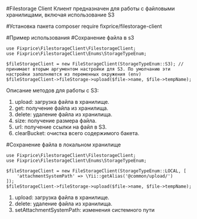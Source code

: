 #Filestorage Client
Клиент предназначен для работы с файловыми хранилищами, включая использование S3

#Установка пакета
composer require fixprice/filestorage-client

#Пример использования
#Сохранение файла в s3
```
use Fixprice\FilestorageClient\FilestorageClient;
use Fixprice\FilestorageClient\Enums\StorageTypeEnum;

$fileStorageClient = new FileStorageClient(StorageTypeEnum::S3); //принимает вторым аргументом настройки для S3. По умолчанию эти настройки заполняются из переменных окружения (env)
$fileStorageClient->fileStorage->upload($file->name, $file->tempName);
```
Описание методов для работы с S3:
1. upload: загрузка файла в хранилище.
2. get: получение файла из хранилища.
3. delete: удаление файла из хранилища.
4. size: получение размера файла.
5. url: получение ссылки на файл в S3.
6. clearBucket: очистка всего содержимого бакета.

#Сохранение файла в локальном хранилище
```
use Fixprice\FilestorageClient\FilestorageClient;
use Fixprice\FilestorageClient\Enums\StorageTypeEnum;

$fileStorageClient = new FileStorageClient(StorageTypeEnum::LOCAL, [
    'attachmentSystemPath' => \Yii::getAlias('@common/upload/')
]);
$fileStorageClient->fileStorage->upload($file->name, $file->tempName);
```
1. upload: загрузка файла в хранилище.
2. delete: удаление файла из хранилища.
3. setAttachmentSystemPath: изменения системного пути

